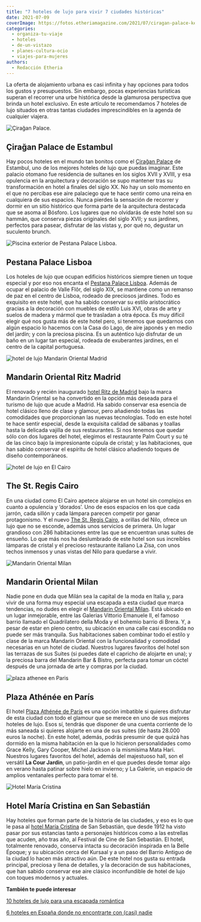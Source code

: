 ```yaml
---
title: "7 hoteles de lujo para vivir 7 ciudades históricas"
date: 2021-07-09
coverImage: https://fotos.etheriamagazine.com/2021/07/ciragan-palace-kempinski-istanbul-exterior.jpg
categories: 
  - organiza-tu-viaje
  - hoteles
  - de-un-vistazo
  - planes-cultura-ocio
  - viajes-para-mujeres
authors: 
  - Redacción Etheria
---
```


La oferta de alojamiento urbana es casi infinita y hay opciones para todos los gustos y 
presupuestos. Sin embargo, pocas experiencias turísticas superan el recorrer una urbe 
histórica desde la glamurosa perspectiva que brinda un hotel exclusivo. En este artículo 
te recomendamos 7 hoteles de lujo situados en otras tantas ciudades imprescindibles en 
la agenda de cualquier viajera. 

![Çirağan Palace.](https://fotos.etheriamagazine.com/2021/07/ciragan-palace-kempinski-istanbul-exterior.jpg "Hotel © Çirağan Palace, ubicado en la orilla del Bósforo, en Estambul.")

## Çirağan Palace de Estambul

Hay pocos hoteles en el mundo tan bonitos como el [Çirağan 
Palace](https://etheriamagazine.com/2019/03/05/ciragan-palace-kempinski-escapada-romantica-estambul/) 
de Estambul, uno de los mejores hoteles de lujo que puedas imaginar. Este palacio 
otomano fue residencia de sultanes en los siglos XVII y XVIII, y esa opulencia en la 
arquitectura y decoración se supo mantener tras su transformación en hotel a finales del 
siglo XX. No hay un solo momento en el que no percibas ese aire palaciego que te hace 
sentir como una reina en cualquiera de sus espacios. Nunca pierdes la sensación de 
recorrer y dormir en un sitio histórico que forma parte de la arquitectura destacada que 
se asoma al Bósforo. Los lugares que no olvidarás de este hotel son su hammán, que 
conserva piezas originales del siglo XVII; y sus jardines, perfectos para pasear, 
disfrutar de las vistas y, por qué no, degustar un suculento brunch. 

![Piscina exterior de Pestana Palace Lisboa.](https://fotos.etheriamagazine.com/2021/07/Pestana-palace-lisboa-piscina.jpg "Piscina exterior de Pestana Palace Lisboa. © Pestana Hotel Group")

## Pestana Palace Lisboa

Los hoteles de lujo que ocupan edificios históricos siempre tienen un toque especial y 
por eso nos encanta el [Pestana Palace 
Lisboa](https://etheriamagazine.com/2020/04/28/hotel-pestana-palace-lisboa-escapada-lujo/). 
Además de ocupar el palacio de Valle Flôr, del siglo XIX, se mantiene como un remanso de 
paz en el centro de Lisboa, rodeado de preciosos jardines. Todo es exquisito en este 
hotel, que ha sabido conservar su estilo aristocrático gracias a la decoración con 
muebles de estilo Luis XVI, obras de arte y suelos de madera y mármol que te trasladan a 
otra época. Es muy difícil elegir qué nos gusta más de este hotel pero, si tenemos que 
quedarnos con algún espacio lo hacemos con la Casa do Lago, de aire japonés y en medio 
del jardín; y con la preciosa piscina. Es un auténtico lujo disfrutar de un baño en un 
lugar tan especial, rodeada de exuberantes jardines, en el centro de la capital 
portuguesa. 

![hotel de lujo Mandarin Oriental Madrid](https://fotos.etheriamagazine.com/2021/07/Mandarin-Oriental-RitzPalm-Court.jpg "Zona del restaurante Palm Court bajo la restaurada cúpula de cristal. © Mandarin Oriental Group")

## Mandarin Oriental Ritz Madrid

El renovado y recién inaugurado [hotel Ritz de 
Madrid](https://etheriamagazine.com/2020/02/18/nuevo-mandarin-oriental-ritz-madrid-hoteles-lujo/) 
bajo la marca Mandarin Oriental se ha convertido en la opción más deseada para el 
turismo de lujo que acude a Madrid. Ha sabido conservar esa esencia de hotel clásico 
lleno de clase y glamour, pero añadiendo todas las comodidades que proporcionan las 
nuevas tecnologías. Todo en este hotel te hace sentir especial, desde la exquisita 
calidad de sábanas y toallas hasta la delicada vajilla de sus restaurantes. Si nos 
tenemos que quedar sólo con dos lugares del hotel, elegimos el restaurante Palm Court y 
su té de las cinco bajo la impresionante cúpula de cristal; y las habitaciones, que han 
sabido conservar el espíritu de hotel clásico añadiendo toques de diseño contemporáneos. 

![hotel de lujo en El Cairo](https://fotos.etheriamagazine.com/2021/07/hotel-st-regis-cairo-escalera-1.jpg "Escalera y lampara de cristal del St. Regis Cairo. © St. Regis Hotels & Resort / Marriott International Hotels")

## The St. Regis Cairo

En una ciudad como El Cairo apetece alojarse en un hotel sin complejos en cuanto a 
opulencia y ‘dorados’. Uno de esos espacios en los que cada jarrón, cada sillón y cada 
lámpara parecen competir por ganar protagonismo. Y el nuevo [The St. Regis 
Cairo](https://etheriamagazine.com/2021/02/09/hotel-de-lujo-egipto-the-st-regis-cairo/), 
a orillas del Nilo, ofrece un lujo que no se esconde, además unos servicios de primera. 
Un lugar grandioso con 286 habitaciones entre las que se encuentran unas suites de 
ensueño. Lo que más nos ha deslumbrado de este hotel son sus increíbles lámparas de 
cristal y el precioso restaurante italiano La Zisa, con unos techos inmensos y unas 
vistas del Nilo para quedarse a vivir. 

![Mandarin Oriental Milan](https://fotos.etheriamagazine.com/2021/07/milan-madarin-oriental-suite-junior.jpg "Terraza de la Suite Junior Terrace. © Mandarin Oriental Group")

## Mandarin Oriental Milan

Nadie pone en duda que Milán sea la capital de la moda en Italia y, para vivir de una 
forma muy especial una escapada a esta ciudad que marca tendencias, no dudes en elegir 
el [Mandarin Oriental 
Milan](https://etheriamagazine.com/2021/03/10/hotel-mandarin-oriental-milan-lujo-cinco-estrellas/). 
Está ubicado en un lugar inmejorable, entre las Galerias Vittorio Emanuele II, el famoso 
barrio llamado el Quadrilatero della Moda y el bohemio barrio di Brera. Y, a pesar de 
estar en pleno centro, su ubicación en una calle casi escondida no puede ser más 
tranquila. Sus habitaciones saben combinar todo el estilo y clase de la marca Mandarin 
Oriental con la funcionalidad y comodidad necesarias en un hotel de ciudad. Nuestros 
lugares favoritos del hotel son las terrazas de sus Suites (si puedes date el capricho 
de alojarte en una); y la preciosa barra del Mandarin Bar & Bistro, perfecta para tomar 
un cóctel después de una jornada de arte y compras por la ciudad. 

![plaza athenee en Paris](https://fotos.etheriamagazine.com/2021/07/HPA-Cour-Jardin-4-HR-by-StudiodesFleurs-900x600.jpg "El jardín secreto de Plaza Athénee. Un precioso vergel en medio del hotel. © Studio des Fleurs")

## Plaza Athénée en París

El hotel [Plaza Athénée de 
París](https://etheriamagazine.com/2018/11/21/plaza-athenee-un-hotel-de-ensueno-en-paris/) 
es una opción imbatible si quieres disfrutar de esta ciudad con todo el glamour que se 
merece en uno de sus mejores hoteles de lujo. Esos sí, tendrás que disponer de una 
cuenta corriente de lo más saneada si quieres alojarte en una de sus suites (de hasta 
28.000 euros la noche). En este hotel, además, podrás presumir de que quizá has dormido 
en la misma habitación en la que lo hicieron personalidades como Grace Kelly, Gary 
Cooper, Michel Jackson o la mismísima Mata Hari. Nuestros lugares favoritos del hotel, 
además del majestuoso hall, son el versátil **La Cour Jardin**, un patio-jardín en el 
que puedes desde tomar algo en verano hasta patinar sobre hielo en invierno; y La 
Galerie, un espacio de amplios ventanales perfecto para tomar el té. 

![Hotel María Cristina](https://fotos.etheriamagazine.com/2021/07/HOTEL-MARIA-CRISTINA-HDHotelMariaCristinaSanSebastianExteriorviewatnight-900x506.jpg "© Hotel María Cristina.")

## Hotel María Cristina en San Sebastián

Hay hoteles que forman parte de la historia de las ciudades, y eso es lo que le pasa al [hotel 
María 
Cristina](https://etheriamagazine.com/2018/07/21/hotel-maria-cristina-san-sebastian/) de 
San Sebastián, que desde 1912 ha visto pasar por sus estancias tanto a personajes 
históricos como a las estrellas que acuden, año tras año, al Festival de Cine de San 
Sebastián. El hotel, totalmente renovado, conserva intacta su decoración inspirada en la 
Belle Époque; y su ubicación cerca del Kursaal y a un paso del Barrio Antiguo de la 
ciudad lo hacen más atractivo aún. De este hotel nos gusta su entrada principal, 
preciosa y llena de detalles, y la decoración de sus habitaciones, que han sabido 
conservar ese aire clásico inconfundible de hotel de lujo con toques modernos y 
actuales. 

**También te puede interesar** 

[10 hoteles de lujo para una escapada 
romántica](https://etheriamagazine.com/2021/01/21/hoteles-de-lujo-escapada-romantica-2021/) 

[6 hoteles en España donde no encontrarte con (casi) 
nadie](https://etheriamagazine.com/2020/04/21/6-hoteles-apartados-espana-lujo-con-encanto/)

